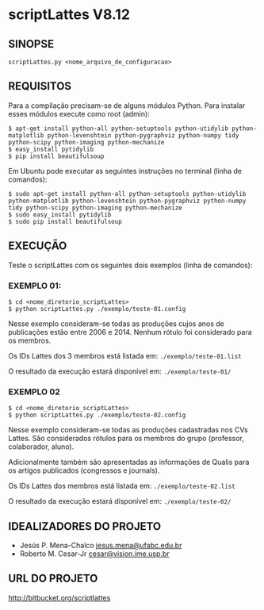# scriptLattes V8.12

## SINOPSE

`scriptLattes.py <nome_arquivo_de_configuracao>`


## REQUISITOS

Para a compilação precisam-se de alguns módulos Python. Para instalar esses módulos execute como root (admin):
```
$ apt-get install python-all python-setuptools python-utidylib python-matplotlib python-levenshtein python-pygraphviz python-numpy tidy python-scipy python-imaging python-mechanize
$ easy_install pytidylib
$ pip install beautifulsoup
```	

Em Ubuntu pode executar as seguintes instruções no terminal (linha de comandos):
```
$ sudo apt-get install python-all python-setuptools python-utidylib python-matplotlib python-levenshtein python-pygraphviz python-numpy tidy python-scipy python-imaging python-mechanize
$ sudo easy_install pytidylib
$ sudo pip install beautifulsoup
```

## EXECUÇÃO

Teste o scriptLattes com os seguintes dois exemplos (linha de comandos):

### EXEMPLO 01:

```
$ cd <nome_diretorio_scriptLattes>
$ python scriptLattes.py ./exemplo/teste-01.config
```

Nesse exemplo consideram-se todas as produções cujos anos de publicações estão entre 2006 e 2014. Nenhum rótulo foi considerado para os membros. 
	
Os IDs Lattes dos 3 membros está listada em: `./exemplo/teste-01.list`

O resultado da execução estará disponível em: `./exemplo/teste-01/`

### EXEMPLO 02

```
$ cd <nome_diretorio_scriptLattes>
$ python scriptLattes.py ./exemplo/teste-02.config
```

Nesse exemplo consideram-se todas as produções cadastradas nos CVs Lattes. São considerados rótulos para os membros do grupo (professor, colaborador, aluno).

Adicionalmente também são apresentadas as informações de Qualis para os artigos publicados (congressos e journals).

Os IDs Lattes dos membros está listada em: `./exemplo/teste-02.list`

O resultado da execução estará disponível em: `./exemplo/teste-02/`


## IDEALIZADORES DO PROJETO

* Jesús P. Mena-Chalco <jesus.mena@ufabc.edu.br>
* Roberto M. Cesar-Jr <cesar@vision.ime.usp.br>

## URL DO PROJETO

http://bitbucket.org/scriptlattes
